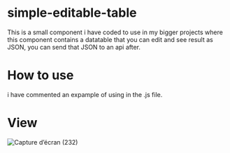 # simple-editable-table
This is a small component i have coded to use in my bigger projects where this component contains a datatable  that you can edit and see result as JSON, you can send that JSON to an api after.    
# How to use
i have commented an expample of using in the .js file.
# View

![Capture d’écran (232)](https://github.com/GFaroukOmar/simple-editable-table/assets/113314687/b22408e8-676b-4c70-b5a5-92ed4de37157)
